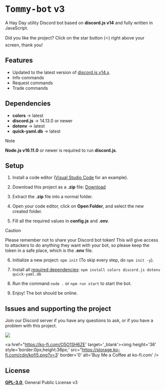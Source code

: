 # <samp>Tommy-bot</samp> v3

A Hay Day utility Discord bot based on **discord.js v14** and fully written in JavaScript.

Did you like the project? Click on the star button (⭐️) right above your screen, thank you!

## Features
- Updated to the latest version of [discord.js v14.x](https://github.com/discordjs/discord.js/releases).
- Info commands
- Request commands
- Trade commands

## Dependencies
- **colors** → latest
- **discord.js** → 14.13.0 or newer
- **dotenv** → latest
- **quick-yaml.db** → latest

> [!NOTE]
> **Node.js v16.11.0** or newer is required to run **discord.js**.

## Setup
1. Install a code editor ([Visual Studio Code](https://code.visualstudio.com/Download) for an example).
2. Download this project as a **.zip** file: [Download](https://github.com/TFAGaming/DiscordJS-V14-Bot-Template/archive/refs/heads/main.zip)
3. Extract the **.zip** file into a normal folder.
4. Open your code editor, click on **Open Folder**, and select the new created folder.

5. Fill all the required values in **config.js** and **.env**.

> [!CAUTION]
> Please remember not to share your Discord bot token! This will give access to attackers to do anything they want with your bot, so please keep the token in a safe place, which is the **.env** file.

6. Initialize a new project: `npm init` (To skip every step, do `npm init -y`).
7. Install all [required dependencies](#dependencies): `npm install colors discord.js dotenv quick-yaml.db`

8. Run the command `node .` or `npm run start` to start the bot. 
9. Enjoy! The bot should be online.


## Issues and supporting the project
Join our Discord server if you have any questions to ask, or if you have a problem with this project.

<a href="https://discord.gg/tHQyzMtuEt">
  <img src="https://discord.com/api/guilds/1088138727504752743/widget.png?style=banner3">
</a>

<a href="https://ko-fi.com/O5O1SH6ZE' target='_blank'><img height='36' style='border:0px;height:36px;' src="https://storage.ko-fi.com/cdn/kofi5.png?v=3' border='0' alt='Buy Me a Coffee at ko-fi.com' /></a>

## License
[**GPL-3.0**](./LICENSE), General Public License v3